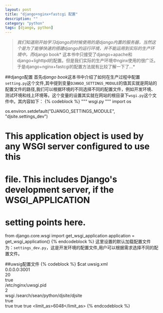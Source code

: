 ```yaml
---
layout: post
title: "django+nginx+fastcgi 配置"
description: ""
category: "python"
tags: [django, python]
---
```


>*我们知道刚开始学习django的时候使用的是django内置的服务器，当然这个是为了能够快速的搭建django的运行环境，并不能运用到实际的生产环境中。而*django book* 这本书中只接受了django+apache和django+lighttpd的配置。但是我们实际的生产环境中nginx使用的很广泛。于是django+nginx+fastcgi的配置方法就有比较了解一下了...*

##django配置
首先*django book*这本书中介绍了如何在生产过程中配置`setting.py`这个文件,其中提到变量`DJANGO_SETTINGS_MODULE`的值其实就是网站的配置文件的路径,我们可以根据环境的不同选择不同的配置文件，例如开发环境、测试环境和线上环境等。这个变量的设置其实就在网站的根目录下`wsgi.py`这个文件中。其内容如下：
{% codeblock %}
"""
wsgi.py
"""
import os

os.environ.setdefault("DJANGO_SETTINGS_MODULE", "djsite.settings_dev")

# This application object is used by any WSGI server configured to use this
# file. This includes Django's development server, if the WSGI_APPLICATION
# setting points here.
from django.core.wsgi import get_wsgi_application
application = get_wsgi_application()
{% endcodeblock %}
这里设置的默认加载配置文件为：`settings_dev.py`，这是开发环境的配置文件,用户可以根据需求选择不同的配置文件。

##uwsig配置文件
{% codeblock %}
$cat uwsig.xml 
<uwsgi>  
    <socket>0.0.0.0:3001</socket>  
    <listen>20</listen>  
    <master>true</master>  
    <pidfile>/etc/nginx/uwsgi.pid</pidfile>  
    <processes>2</processes>  
    <module>wsgi</module>
    <pythonpath>/search/sean/python/djsite/djsite</pythonpath>  
    <profiler>true</profiler>  
    <memory-report>true</memory-report>
    <enable-threads>true</enable-threads>
    <logdate>true</logdate>
    <limit_as>6048</limit_as>
</uwsgi>
{% endcodeblock %}

